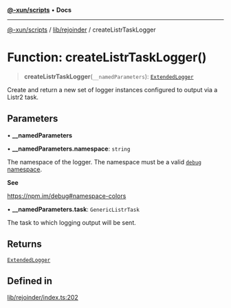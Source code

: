 [**@-xun/scripts**](../../../README.md) • **Docs**

***

[@-xun/scripts](../../../README.md) / [lib/rejoinder](../README.md) / createListrTaskLogger

# Function: createListrTaskLogger()

> **createListrTaskLogger**(`__namedParameters`): [`ExtendedLogger`](../interfaces/ExtendedLogger.md)

Create and return a new set of logger instances configured to output via a
Listr2 task.

## Parameters

• **\_\_namedParameters**

• **\_\_namedParameters.namespace**: `string`

The namespace of the logger. The namespace must be a valid [`debug`
namespace](https://npm.im/debug#namespace-colors).

**See**

https://npm.im/debug#namespace-colors

• **\_\_namedParameters.task**: `GenericListrTask`

The task to which logging output will be sent.

## Returns

[`ExtendedLogger`](../interfaces/ExtendedLogger.md)

## Defined in

[lib/rejoinder/index.ts:202](https://github.com/Xunnamius/xscripts/blob/154567d6fca3f6cf244137e710b029af872e1d9e/lib/rejoinder/index.ts#L202)
